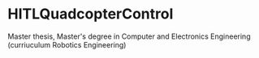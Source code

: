 # HITLQuadcopterControl
Master thesis, Master's degree in Computer and Electronics Engineering (curriuculum Robotics Engineering)
